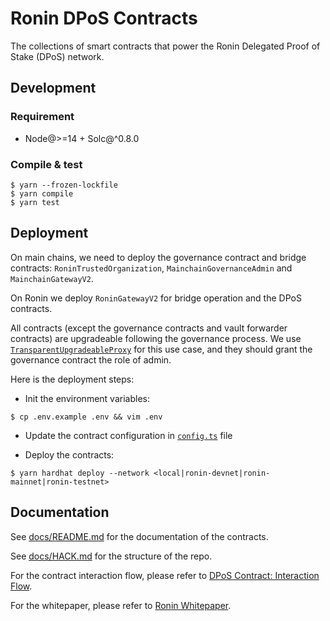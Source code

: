 # Ronin DPoS Contracts

The collections of smart contracts that power the Ronin Delegated Proof of Stake (DPoS) network.

## Development

### Requirement

- Node@>=14 + Solc@^0.8.0

### Compile & test

```shell
$ yarn --frozen-lockfile
$ yarn compile
$ yarn test
```

## Deployment

On main chains, we need to deploy the governance contract and bridge contracts: `RoninTrustedOrganization`, `MainchainGovernanceAdmin` and `MainchainGatewayV2`.

On Ronin we deploy `RoninGatewayV2` for bridge operation and the DPoS contracts.

All contracts (except the governance contracts and vault forwarder contracts) are upgradeable following the governance process. We use [`TransparentUpgradeableProxy`](https://docs.openzeppelin.com/contracts/3.x/api/proxy#TransparentUpgradeableProxy) for this use case, and they should grant the governance contract the role of admin.

Here is the deployment steps:

- Init the environment variables:

```shell
$ cp .env.example .env && vim .env
```

- Update the contract configuration in [`config.ts`](./src/config.ts) file

- Deploy the contracts:

```shell
$ yarn hardhat deploy --network <local|ronin-devnet|ronin-mainnet|ronin-testnet>
```

## Documentation

See [docs/README.md](./docs/README.md) for the documentation of the contracts.

See [docs/HACK.md](./docs/HACK.md) for the structure of the repo.

For the contract interaction flow, please refer to [DPoS Contract: Interaction Flow](https://skymavis.notion.site/DPoS-Contract-Interaction-Flow-3a535cf9048f46f69dd9a45958ad9b85).

For the whitepaper, please refer to [Ronin Whitepaper](https://www.notion.so/skymavis/Ronin-Whitepaper-deec289d6cec49d38dc6e904669331a5).
